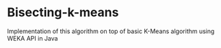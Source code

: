 # Bisecting-k-means
Implementation of this algorithm on top of basic K-Means algorithm using WEKA API in Java
